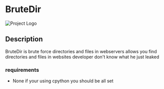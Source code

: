 # BruteDir

![Project Logo](https://media.discordapp.net/attachments/1291457651091439717/1296135883845537855/image.png?ex=6711301b&is=670fde9b&hm=662b41f1c8057f384d349b5275e2707af92688d235395bdc0061d64127f5e387&=&format=webp&quality=lossless&width=943&height=571) <!-- Replace with your logo -->

## Description
BruteDir is brute force directories and files in webservers
allows you find directories and files in websites developer don't know what he just leaked

### requirements

- None if your using cpython you should be all set

